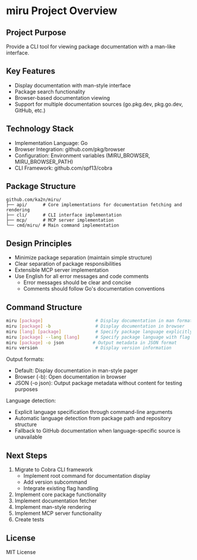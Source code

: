 # miru Project Overview

## Project Purpose

Provide a CLI tool for viewing package documentation with a man-like interface.

## Key Features

- Display documentation with man-style interface
- Package search functionality
- Browser-based documentation viewing
- Support for multiple documentation sources (go.pkg.dev, pkg.go.dev, GitHub, etc.)

## Technology Stack

- Implementation Language: Go
- Browser Integration: github.com/pkg/browser
- Configuration: Environment variables (MIRU_BROWSER, MIRU_BROWSER_PATH)
- CLI Framework: github.com/spf13/cobra

## Package Structure

```
github.com/ka2n/miru/
├── api/      # Core implementations for documentation fetching and rendering
├── cli/      # CLI interface implementation
├── mcp/      # MCP server implementation
└── cmd/miru/ # Main command implementation
```

## Design Principles

- Minimize package separation (maintain simple structure)
- Clear separation of package responsibilities
- Extensible MCP server implementation
- Use English for all error messages and code comments
  - Error messages should be clear and concise
  - Comments should follow Go's documentation conventions

## Command Structure

```bash
miru [package]                    # Display documentation in man format
miru [package] -b                 # Display documentation in browser
miru [lang] [package]             # Specify package language explicitly
miru [package] --lang [lang]      # Specify package language with flag
miru [package] -o json           # Output metadata in JSON format
miru version                      # Display version information
```

Output formats:

- Default: Display documentation in man-style pager
- Browser (-b): Open documentation in browser
- JSON (-o json): Output package metadata without content for testing purposes

Language detection:

- Explicit language specification through command-line arguments
- Automatic language detection from package path and repository structure
- Fallback to GitHub documentation when language-specific source is unavailable

## Next Steps

1. Migrate to Cobra CLI framework
   - Implement root command for documentation display
   - Add version subcommand
   - Integrate existing flag handling
2. Implement core package functionality
3. Implement documentation fetcher
4. Implement man-style rendering
5. Implement MCP server functionality
6. Create tests

## License

MIT License
